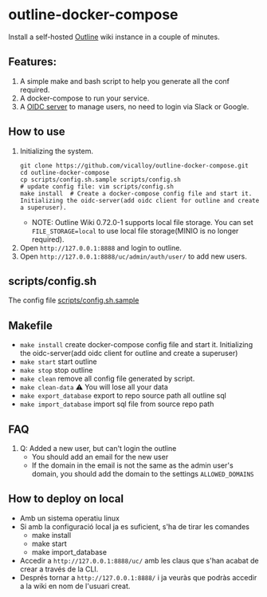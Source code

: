 # outline-docker-compose

Install a self-hosted [Outline](https://github.com/outline/outline) wiki instance in a couple of minutes.

## Features:

1. A simple make and bash script to help you generate all the conf required.
1. A docker-compose to run your service.
1. A [OIDC server](https://github.com/vicalloy/oidc-server) to manage users, no need to login via Slack or Google.

## How to use

1. Initializing the system.
    ```
    git clone https://github.com/vicalloy/outline-docker-compose.git
    cd outline-docker-compose
    cp scripts/config.sh.sample scripts/config.sh
    # update config file: vim scripts/config.sh
    make install  # Create a docker-compose config file and start it. Initializing the oidc-server(add oidc client for outline and create a superuser).
    ```
   - NOTE: Outline Wiki 0.72.0-1 supports local file storage. You can set `FILE_STORAGE=local` to use local file storage(MINIO is no longer required).
2. Open `http://127.0.0.1:8888` and login to outline.
3. Open `http://127.0.0.1:8888/uc/admin/auth/user/` to add new users.

## scripts/config.sh

The config file [scripts/config.sh.sample](scripts/config.sh.sample)

## Makefile

- `make install` create docker-compose config file and start it. Initializing the oidc-server(add oidc client for outline and create a superuser)
- `make start` start outline
- `make stop` stop outline
- `make clean` remove all config file generated by script.
- `make clean-data` ⚠️ You will lose all your data
- `make export_database` export to repo source path all outline sql
- `make import_database` import sql file from source repo path


## FAQ

1. Q: Added a new user, but can't login the outline
    - You should add an email for the new user
    - If the domain in the email is not the same as the admin user's domain, you should add the domain to the settings `ALLOWED_DOMAINS`

## How to deploy on local

-   Amb un sistema operatiu linux
-   Si amb la configuració local ja es suficient, s'ha de tirar les comandes 
    -   make install
    -   make start
    -   make import_database
-   Accedir a `http://127.0.0.1:8888/uc/` amb les claus que s'han acabat de crear a través de la CLI.
-   Després tornar a `http://127.0.0.1:8888/` i ja veuràs que podràs accedir a la wiki en nom de l'usuari creat.